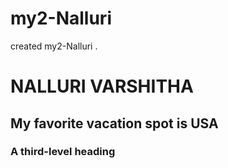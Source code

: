 # my2-Nalluri
created my2-Nalluri .
# NALLURI VARSHITHA
## My favorite vacation spot is USA
### A third-level heading
